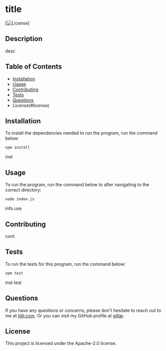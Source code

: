 # title

[![License](https://img.shields.io/badge/license-Apache%202.0-blue.svg)]

## Description
  desc
  
## Table of Contents
- [Installation](#installation)
- [Usage](#usage)
- [Contributing](#contributing)
- [Tests](#tests)
- [Questions](#questions)
- License(#license)


  
## Installation
  To install the dependencies needed to run the program, run the command below:
  ```
  npm install
  ```
  inst
  
## Usage
To run the program, run the command below to after navigating to the correct directory:
  ```
  node index.js
  ```
  info use

## Contributing
  cont

## Tests
  To run the tests for this program, run the command below:
  ```
  npm test
  ```
  inst test
  
## Questions
  If you have any questions or concerns, please don't hesitate to reach out to me  at l@l.com. Or you can visit my GitHub profile at [gitlar](https://github.com/gitlar).

## License
This project is licensed under the Apache-2.0 license.


